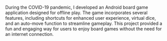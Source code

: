 During the COVID-19 pandemic, I developed an Android board game application designed for offline play. The game incorporates several features, including shortcuts for enhanced user experience, virtual dice, and an auto-move function to streamline gameplay. This project provided a fun and engaging way for users to enjoy board games without the need for an internet connection.
